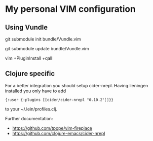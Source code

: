 # My personal VIM configuration

## Using Vundle

git submodule init bundle/Vundle.vim

git submodule update bundle/Vundle.vim

vim +PluginInstall +qall


## Clojure specific

For a better integration you should setup cider-nrepl. Having lieningen installed you only have to add 

`{:user {:plugins [[cider/cider-nrepl "0.10.2"]]}}`

to your ~/.lein/profiles.clj.

Further documentation: 
- https://github.com/tpope/vim-fireplace
- https://github.com/clojure-emacs/cider-nrepl

